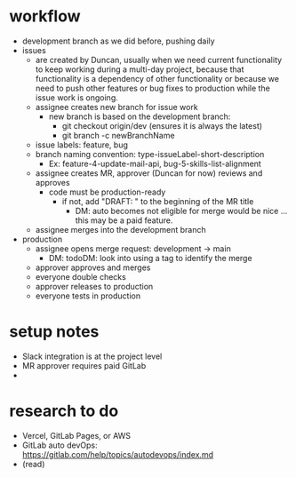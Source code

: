 # workflow

- development branch as we did before, pushing daily
- issues
  - are created by Duncan, usually when we need current functionality to keep working during a multi-day project, because that functionality is a dependency of other functionality or because we need to push other features or bug fixes to production while the issue work is ongoing.
  - assignee creates new branch for issue work
    - new branch is based on the development branch:
      - git checkout origin/dev (ensures it is always the latest)
      - git branch -c newBranchName
  - issue labels: feature, bug
  - branch naming convention: type-issueLabel-short-description
    - Ex: feature-4-update-mail-api, bug-5-skills-list-alignment
  - assignee creates MR, approver (Duncan for now) reviews and approves
    - code must be production-ready
      - if not, add "DRAFT: " to the beginning of the MR title
        - DM: auto becomes not eligible for merge would be nice ... this may be a paid feature.
  - assignee merges into the development branch
- production
  - assignee opens merge request: development -> main
    - DM: todoDM: look into using a tag to identify the merge
  - approver approves and merges
  - everyone double checks
  - approver releases to production
  - everyone tests in production

# setup notes

- Slack integration is at the project level
- MR approver requires paid GitLab
-

# research to do

- Vercel, GitLab Pages, or AWS
- GitLab auto devOps: https://gitlab.com/help/topics/autodevops/index.md
- (read)
